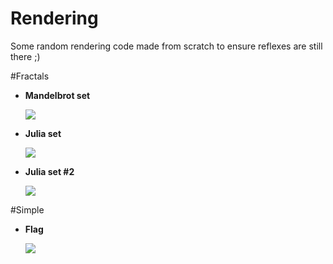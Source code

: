 # Rendering
Some random rendering code made from scratch to ensure reflexes are still there ;)

#Fractals

+ **Mandelbrot set**

	![](https://github.com/TomCarton/Rendering/blob/master/result/mandelbrot.png)

+ **Julia set**

	![](https://github.com/TomCarton/Rendering/blob/master/result/julia.png)

+ **Julia set #2**

	![](https://github.com/TomCarton/Rendering/blob/master/result/julia2.png)

#Simple

+ **Flag**

	![](https://github.com/TomCarton/Rendering/blob/master/result/flag.png)
